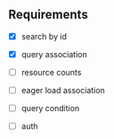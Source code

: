 ## Requirements

- [x] search by id
- [x] query association
- [ ] resource counts
- [ ] eager load association
- [ ] query condition
- [ ] auth


